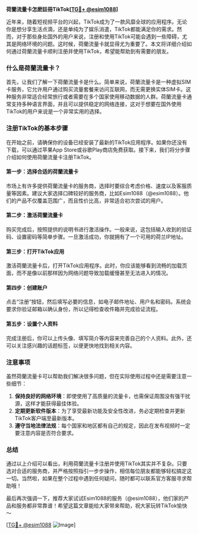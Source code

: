 **荷蘭流量卡怎麽註冊TikTok[[TG💪+ @esim1088](https://t.me/s/esim1088)]**

近年来，随着短视频平台的兴起，TikTok成为了一款风靡全球的应用程序。无论你是想分享生活点滴，还是单纯为了娱乐消遣，TikTok都能满足你的需求。然而，对于那些身处国外的用户来说，注册和使用TikTok可能会遇到一些障碍，尤其是网络环境的问题。这时候，荷蘭流量卡就显得尤为重要了。本文将详细介绍如何通过荷蘭流量卡顺利注册并使用TikTok，希望能帮助到有需要的朋友。

### 什么是荷蘭流量卡？

首先，让我们了解一下荷蘭流量卡是什么。简单来说，荷蘭流量卡是一种虚拟SIM卡服务，它允许用户通过购买流量套餐来访问互联网，而无需更换实体SIM卡。这种服务非常适合经常旅行或者需要在多个国家使用移动数据的人群。荷蘭流量卡通常支持多种语言界面，并且可以提供稳定的网络连接，这对于想要在国外使用TikTok的用户来说是一个非常实用的选择。

### 注册TikTok的基本步骤

在开始之前，请确保你的设备已经安装了最新的TikTok应用程序。如果你还没有下载，可以通过苹果App Store或谷歌Play商店免费获取。接下来，我们将分步骤介绍如何使用荷蘭流量卡注册TikTok。

#### 第一步：选择合适的荷蘭流量卡

市场上有许多提供荷蘭流量卡的服务商，选择时要综合考虑价格、速度以及客服质量等因素。建议大家选择口碑较好的服务商，比如Esim1088（@esim1088）。他们的产品不仅覆盖范围广，而且性价比高，非常适合初次尝试的用户。

#### 第二步：激活荷蘭流量卡

购买完成后，按照提供的说明书进行激活操作。一般来说，这包括输入收到的验证码、设置密码等简单步骤。一旦激活成功，你就拥有了一个可用的荷兰IP地址。

#### 第三步：打开TikTok应用

激活荷蘭流量卡后，打开TikTok应用程序。此时，你应该能够看到流畅的加载页面，而不是像以前那样因为网络问题导致加载缓慢甚至无法进入的情况。

#### 第四步：创建账户

点击“注册”按钮，然后填写必要的信息，如电子邮件地址、用户名和密码。系统会要求你验证邮箱以确认身份，所以记得检查收件箱并完成验证流程。

#### 第五步：设置个人资料

完成注册后，你可以上传头像、填写简介等内容来完善自己的个人资料。此外，还可以关注感兴趣的话题标签，以便更快地找到相关内容。

### 注意事项

虽然荷蘭流量卡可以帮助我们解决很多问题，但在实际使用过程中还是需要注意一些细节：

1. **保持良好的网络环境**：即使使用了高质量的流量卡，也需保证周围没有强干扰源，这样才能获得最佳体验。
2. **定期更新软件版本**：为了享受最新功能及安全性改进，务必定期检查并更新TikTok客户端至最新版本。
3. **遵守当地法律法规**：每个国家和地区都有自己的规定，因此在发布视频时一定要注意内容是否符合要求。

### 总结

通过以上介绍可以看出，利用荷蘭流量卡注册并使用TikTok其实并不复杂。只要选对合适的服务商，并严格按照指引一步步操作，相信每位朋友都能够轻松搞定这一切。当然啦，如果在整个过程中遇到任何疑问，随时都可以联系官方客服寻求帮助哦！

最后再次强调一下，推荐大家试试Esim1088的服务（@esim1088），他们家的产品和服务都非常靠谱！希望这篇文章能给大家带来帮助，祝大家玩转TikTok愉快～

[[TG💪+ @esim1088](https://t.me/s/esim1088) ![Image](https://i.postimg.cc/4NQfJmqS/Snipaste-2025-05-13-00-14-12.png)]